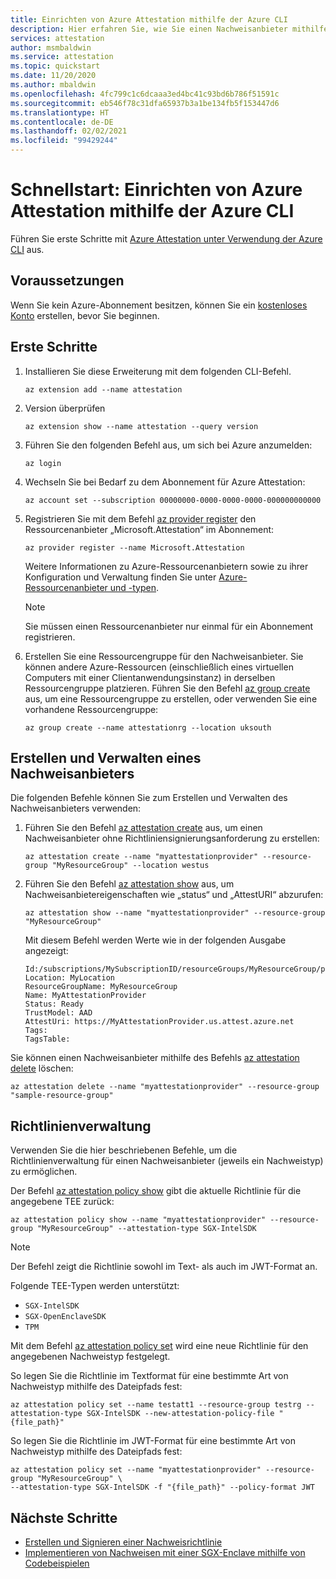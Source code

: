 ```yaml
---
title: Einrichten von Azure Attestation mithilfe der Azure CLI
description: Hier erfahren Sie, wie Sie einen Nachweisanbieter mithilfe der Azure CLI einrichten und konfigurieren.
services: attestation
author: msmbaldwin
ms.service: attestation
ms.topic: quickstart
ms.date: 11/20/2020
ms.author: mbaldwin
ms.openlocfilehash: 4fc799c1c6dcaaa3ed4bc41c93bd6b786f51591c
ms.sourcegitcommit: eb546f78c31dfa65937b3a1be134fb5f153447d6
ms.translationtype: HT
ms.contentlocale: de-DE
ms.lasthandoff: 02/02/2021
ms.locfileid: "99429244"
---
```

# <a name="quickstart-set-up-azure-attestation-with-azure-cli"></a>Schnellstart: Einrichten von Azure Attestation mithilfe der Azure CLI

Führen Sie erste Schritte mit [Azure Attestation unter Verwendung der Azure CLI](/cli/azure/ext/attestation/attestation?view=azure-cli-latest) aus.

## <a name="prerequisites"></a>Voraussetzungen

Wenn Sie kein Azure-Abonnement besitzen, können Sie ein [kostenloses Konto](https://azure.microsoft.com/free/?WT.mc_id=A261C142F) erstellen, bevor Sie beginnen.

## <a name="get-started"></a>Erste Schritte

1. Installieren Sie diese Erweiterung mit dem folgenden CLI-Befehl.

   ```azurecli
   az extension add --name attestation
   ```
   
1. Version überprüfen

   ```azurecli
   az extension show --name attestation --query version
   ```

1. Führen Sie den folgenden Befehl aus, um sich bei Azure anzumelden:

   ```azurecli
   az login
   ```

1. Wechseln Sie bei Bedarf zu dem Abonnement für Azure Attestation:

   ```azurecli
   az account set --subscription 00000000-0000-0000-0000-000000000000
   ```

1. Registrieren Sie mit dem Befehl [az provider register](/cli/azure/provider#az_provider_register) den Ressourcenanbieter „Microsoft.Attestation“ im Abonnement:

   ```azurecli
   az provider register --name Microsoft.Attestation
   ```

   Weitere Informationen zu Azure-Ressourcenanbietern sowie zu ihrer Konfiguration und Verwaltung finden Sie unter [Azure-Ressourcenanbieter und -typen](../azure-resource-manager/management/resource-providers-and-types.md).

   > [!NOTE]
   > Sie müssen einen Ressourcenanbieter nur einmal für ein Abonnement registrieren.

1. Erstellen Sie eine Ressourcengruppe für den Nachweisanbieter. Sie können andere Azure-Ressourcen (einschließlich eines virtuellen Computers mit einer Clientanwendungsinstanz) in derselben Ressourcengruppe platzieren. Führen Sie den Befehl [az group create](/cli/azure/group#az_group_create) aus, um eine Ressourcengruppe zu erstellen, oder verwenden Sie eine vorhandene Ressourcengruppe:

   ```azurecli
   az group create --name attestationrg --location uksouth
   ```

## <a name="create-and-manage-an-attestation-provider"></a>Erstellen und Verwalten eines Nachweisanbieters

Die folgenden Befehle können Sie zum Erstellen und Verwalten des Nachweisanbieters verwenden:

1. Führen Sie den Befehl [az attestation create](/cli/azure/ext/attestation/attestation?view=azure-cli-latest#ext_attestation_az_attestation_create) aus, um einen Nachweisanbieter ohne Richtliniensignierungsanforderung zu erstellen:

   ```azurecli
   az attestation create --name "myattestationprovider" --resource-group "MyResourceGroup" --location westus
   ```
   
1. Führen Sie den Befehl [az attestation show](/cli/azure/ext/attestation/attestation?view=azure-cli-latest#ext_attestation_az_attestation_show) aus, um Nachweisanbietereigenschaften wie „status“ und „AttestURI“ abzurufen:

   ```azurecli
   az attestation show --name "myattestationprovider" --resource-group "MyResourceGroup"
   ```

   Mit diesem Befehl werden Werte wie in der folgenden Ausgabe angezeigt:

   ```output
   Id:/subscriptions/MySubscriptionID/resourceGroups/MyResourceGroup/providers/Microsoft.Attestation/attestationProviders/MyAttestationProvider
   Location: MyLocation
   ResourceGroupName: MyResourceGroup
   Name: MyAttestationProvider
   Status: Ready
   TrustModel: AAD
   AttestUri: https://MyAttestationProvider.us.attest.azure.net
   Tags:
   TagsTable:
   ```

Sie können einen Nachweisanbieter mithilfe des Befehls [az attestation delete](/cli/azure/ext/attestation/attestation?view=azure-cli-latest#ext_attestation_az_attestation_delete) löschen:

```azurecli
az attestation delete --name "myattestationprovider" --resource-group "sample-resource-group"
```

## <a name="policy-management"></a>Richtlinienverwaltung

Verwenden Sie die hier beschriebenen Befehle, um die Richtlinienverwaltung für einen Nachweisanbieter (jeweils ein Nachweistyp) zu ermöglichen.

Der Befehl [az attestation policy show](/cli/azure/ext/attestation/attestation/policy?view=azure-cli-latest#ext_attestation_az_attestation_policy_show) gibt die aktuelle Richtlinie für die angegebene TEE zurück:

```azurecli
az attestation policy show --name "myattestationprovider" --resource-group "MyResourceGroup" --attestation-type SGX-IntelSDK
```

> [!NOTE]
> Der Befehl zeigt die Richtlinie sowohl im Text- als auch im JWT-Format an.

Folgende TEE-Typen werden unterstützt:

- `SGX-IntelSDK`
- `SGX-OpenEnclaveSDK`
- `TPM`

Mit dem Befehl [az attestation policy set](/cli/azure/ext/attestation/attestation/policy?view=azure-cli-latest#ext_attestation_az_attestation_policy_set) wird eine neue Richtlinie für den angegebenen Nachweistyp festgelegt.

So legen Sie die Richtlinie im Textformat für eine bestimmte Art von Nachweistyp mithilfe des Dateipfads fest:

```azurecli
az attestation policy set --name testatt1 --resource-group testrg --attestation-type SGX-IntelSDK --new-attestation-policy-file "{file_path}"
```

So legen Sie die Richtlinie im JWT-Format für eine bestimmte Art von Nachweistyp mithilfe des Dateipfads fest:

```azurecli
az attestation policy set --name "myattestationprovider" --resource-group "MyResourceGroup" \
--attestation-type SGX-IntelSDK -f "{file_path}" --policy-format JWT
```

## <a name="next-steps"></a>Nächste Schritte

- [Erstellen und Signieren einer Nachweisrichtlinie](author-sign-policy.md)
- [Implementieren von Nachweisen mit einer SGX-Enclave mithilfe von Codebeispielen](/samples/browse/?expanded=azure&terms=attestation)

